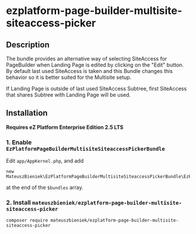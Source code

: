 # ezplatform-page-builder-multisite-siteaccess-picker
## Description
The bundle provides an alternative way of selecting SiteAccess for PageBuilder when Landing Page
is edited by clicking on the "Edit" button.
By default last used SiteAccess is taken and this Bundle changes this behavior so it
is better suited for the Multisite setup.

If Landing Page is outside of last used SiteAccess Subtree, first SiteAccess that shares 
Subtree with Landing Page will be used.

## Installation
**Requires eZ Platform Enterprise Edition 2.5 LTS**

### 1. Enable `EzPlatformPageBuilderMultisiteSiteaccessPickerBundle`
Edit `app/AppKernel.php`, and add 
```
new MateuszBieniek\EzPlatformPageBuilderMultisiteSiteaccessPickerBundle\EzPlatformPageBuilderMultisiteSiteaccessPickerBundle(),
```
at the end of the `$bundles` array.
### 2. Install `mateuszbieniek/ezplatform-page-builder-multisite-siteaccess-picker`
```
composer require mateuszbieniek/ezplatform-page-builder-multisite-siteaccess-picker
```
